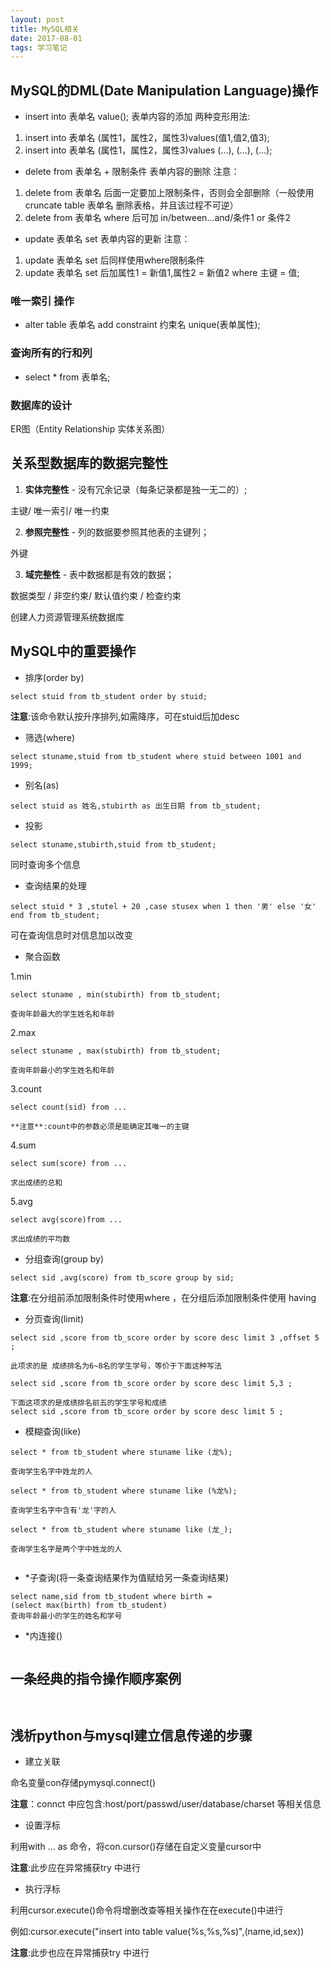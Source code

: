 ```yaml
---
layout: post
title: MySQL相关
date: 2017-08-01
tags: 学习笔记
---
```


## MySQL的DML(Date Manipulation Language)操作

* insert into 表单名 value();
 表单内容的添加
 两种变形用法:
 1. insert into 表单名 (属性1，属性2，属性3)values(值1,值2,值3);
 2. insert into 表单名 (属性1，属性2，属性3)values
  (...),
  (...),
  (...);
* delete from 表单名 + 限制条件
 表单内容的删除
 注意：
 1. delete from 表单名 后面一定要加上限制条件，否则会全部删除（一般使用cruncate table 表单名 删除表格，并且该过程不可逆）
 2. delete from 表单名 where 后可加 in/between...and/条件1 or 条件2
* update 表单名 set
 表单内容的更新
 注意：
 1. update 表单名 set 后同样使用where限制条件
 2. update 表单名 set 后加属性1 = 新值1,属性2 = 新值2 where 主键 = 值;

### 唯一索引 操作

* alter table 表单名 add constraint 约束名 unique(表单属性);

### 查询所有的行和列

* select * from 表单名;

### 数据库的设计 
ER图（Entity Relationship 实体关系图）
     

## 关系型数据库的数据完整性

1. **实体完整性** - 没有冗余记录（每条记录都是独一无二的）;

主键/ 唯一索引/ 唯一约束

2. **参照完整性** - 列的数据要参照其他表的主键列；

外键

3. **域完整性** - 表中数据都是有效的数据；

数据类型 / 非空约束/ 默认值约束 / 检查约束

创建人力资源管理系统数据库


## MySQL中的重要操作

* 排序(order by)

```
select stuid from tb_student order by stuid; 
```
**注意**:该命令默认按升序排列,如需降序，可在stuid后加desc

* 筛选(where)

```
select stuname,stuid from tb_student where stuid between 1001 and 1999;
```
* 别名(as)

```
select stuid as 姓名,stubirth as 出生日期 from tb_student;
```
* 投影

```
select stuname,stubirth,stuid from tb_student;
```
同时查询多个信息

* 查询结果的处理

```
select stuid * 3 ,stutel + 20 ,case stusex when 1 then '男' else '女' end from tb_student;

``` 
可在查询信息时对信息加以改变


* 聚合函数

 1.min

 ```
 select stuname , min(stubirth) from tb_student;

 查询年龄最大的学生姓名和年龄
 ```

 2.max

 ```
 select stuname , max(stubirth) from tb_student;

 查询年龄最小的学生姓名和年龄
 ```
 

 3.count

 ```
 select count(sid) from ...

 **注意**:count中的参数必须是能确定其唯一的主键
 ```
 

 4.sum

 ```
 select sum(score) from ...

 求出成绩的总和
 ```

 5.avg

 ```
 select avg(score)from ...

 求出成绩的平均数
 ```


* 分组查询(group by)

 ```
 select sid ,avg(score) from tb_score group by sid;
 ```
**注意**:在分组前添加限制条件时使用where ，在分组后添加限制条件使用 having
 
* 分页查询(limit)

 ```
 select sid ,score from tb_score order by score desc limit 3 ,offset 5 ;

 此项求的是 成绩排名为6~8名的学生学号，等价于下面这种写法
   
 select sid ,score from tb_score order by score desc limit 5,3 ;

 下面这项求的是成绩排名前五的学生学号和成绩
 select sid ,score from tb_score order by score desc limit 5 ;
 ```  
* 模糊查询(like)

 ```
 select * from tb_student where stuname like (龙%);

 查询学生名字中姓龙的人

 select * from tb_student where stuname like (%龙%);

 查询学生名字中含有'龙'字的人

 select * from tb_student where stuname like (龙_);

 查询学生名字是两个字中姓龙的人


 ```

* *子查询(将一条查询结果作为值赋给另一条查询结果)

 ```
 select name,sid from tb_student where birth = 
 (select max(birth) from tb_student)
 查询年龄最小的学生的姓名和学号      

 ```
* *内连接()

 ```

 ```
## 一条经典的指令操作顺序案例
```


```

## 浅析python与mysql建立信息传递的步骤

* 建立关联

命名变量con存储pymysql.connect()

**注意**：connct 中应包含:host/port/passwd/user/database/charset 等相关信息


* 设置浮标

利用with ... as 命令，将con.cursor()存储在自定义变量cursor中

**注意**:此步应在异常捕获try 中进行


* 执行浮标
	
利用cursor.execute()命令将增删改查等相关操作在在execute()中进行

例如:cursor.execute("insert into table value(%s,%s,%s)",(name,id,sex))

**注意**:此步也应在异常捕获try 中进行








	 








 
